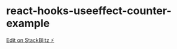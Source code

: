 # react-hooks-useeffect-counter-example

[Edit on StackBlitz ⚡️](https://stackblitz.com/edit/react-hooks-useeffect-counter-example-px5hs9)